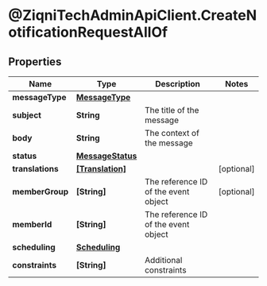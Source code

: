 # @ZiqniTechAdminApiClient.CreateNotificationRequestAllOf

## Properties

Name | Type | Description | Notes
------------ | ------------- | ------------- | -------------
**messageType** | [**MessageType**](MessageType.md) |  | 
**subject** | **String** | The title of the message | 
**body** | **String** | The context of the message | 
**status** | [**MessageStatus**](MessageStatus.md) |  | 
**translations** | [**[Translation]**](Translation.md) |  | [optional] 
**memberGroup** | **[String]** | The reference ID of the event object | [optional] 
**memberId** | **[String]** | The reference ID of the event object | 
**scheduling** | [**Scheduling**](Scheduling.md) |  | 
**constraints** | **[String]** | Additional constraints | 


